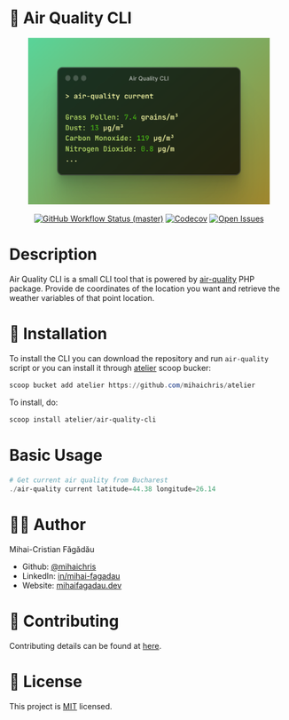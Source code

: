 # 🍃 Air Quality CLI

<p align="center">
    <img src="./docs/cover.png" height="300" alt="Air Quality">
    <p align="center">
        <a href="https://github.com/mihaichris/air-quality-cli/actions"><img alt="GitHub Workflow Status (master)" src="https://github.com/mihaichris/air-quality-cli/actions/workflows/tests.yml/badge.svg"></a>
        <a href="https://app.codecov.io/gh/mihaichris/air-quality-cli"><img alt="Codecov" src="https://img.shields.io/codecov/c/github/mihaichris/air-quality-cli?color=%23FC0177&label=Codecov"></a>
        <a href="https://github.com/mihaichris/air-quality-cli/issues"><img alt="Open Issues" src="https://img.shields.io/github/issues/mihaichris/air-quality-cli"></a>
    </p>
</p>



# Description
 Air Quality CLI is a small CLI tool that is powered by [air-quality](https://github.com/mihaichris/air-quality) PHP package. Provide de coordinates of the location you want and retrieve the weather variables of that point location.

# 🚀 Installation
To install the CLI you can download the repository and run `air-quality` script or you can install it through [atelier](https://github.com/mihaichris/atelier) scoop bucker:

```powershell
scoop bucket add atelier https://github.com/mihaichris/atelier
```

To install, do:
```powershell
scoop install atelier/air-quality-cli
```

# Basic Usage

```powershell
# Get current air quality from Bucharest
./air-quality current latitude=44.38 longitude=26.14
```

# 👨‍💻 Author
Mihai-Cristian Făgădău
 * Github: [@mihaichris](https://github.com/mihaichris)
 * LinkedIn: [in/mihai-fagadau](https://www.linkedin.com/in/mihai-fagadau/)
 * Website: [mihaifagadau.dev](https://mihaifagadau.dev)

# 🤝 Contributing
Contributing details can be found at [here](./CONTRIBUTING.md).

# 📝 License
This project is [MIT](https://opensource.org/licenses/MIT) licensed.
